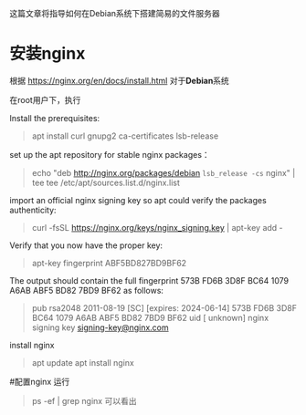 这篇文章将指导如何在Debian系统下搭建简易的文件服务器

安装nginx
===
根据 https://nginx.org/en/docs/install.html 对于**Debian**系统

在root用户下，执行

Install the prerequisites: 

>apt install curl gnupg2 ca-certificates lsb-release

set up the apt repository for stable nginx packages：

>echo "deb http://nginx.org/packages/debian `lsb_release -cs` nginx" | tee tee /etc/apt/sources.list.d/nginx.list

import an official nginx signing key so apt could verify the packages authenticity:

>curl -fsSL https://nginx.org/keys/nginx_signing.key | apt-key add -

Verify that you now have the proper key: 

>apt-key fingerprint ABF5BD827BD9BF62

The output should contain the full fingerprint 573B FD6B 3D8F BC64 1079 A6AB ABF5 BD82 7BD9 BF62 as follows: 

>pub   rsa2048 2011-08-19 [SC] [expires: 2024-06-14]
      573B FD6B 3D8F BC64 1079  A6AB ABF5 BD82 7BD9 BF62
uid   [ unknown] nginx signing key <signing-key@nginx.com>

install nginx

>apt update
>apt install nginx

#配置nginx
运行
>ps -ef | grep nginx
可以看出




